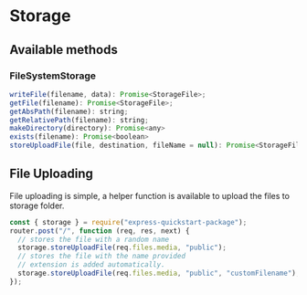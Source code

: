 # Storage

## Available methods

### FileSystemStorage

```javascript
writeFile(filename, data): Promise<StorageFile>;
getFile(filename): Promise<StorageFile>;
getAbsPath(filename): string;
getRelativePath(filename): string;
makeDirectory(directory): Promise<any>
exists(filename): Promise<boolean>
storeUploadFile(file, destination, fileName = null): Promise<StorageFile>
```


## File Uploading
File uploading is simple, a helper function is available to upload the files to storage folder.

```javascript
const { storage } = require("express-quickstart-package");
router.post("/", function (req, res, next) {
  // stores the file with a random name
  storage.storeUploadFile(req.files.media, "public");
  // stores the file with the name provided
  // extension is added automatically.
  storage.storeUploadFile(req.files.media, "public", "customFilename");
});
```